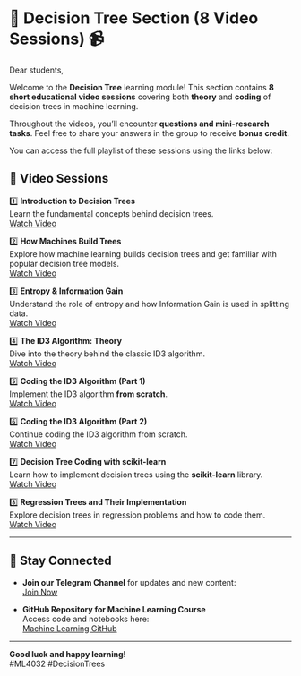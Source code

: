 # 🌳 **Decision Tree Section (8 Video Sessions)** 📹

Dear students,

Welcome to the **Decision Tree** learning module! This section contains **8 short educational video sessions** covering both **theory** and **coding** of decision trees in machine learning.

Throughout the videos, you’ll encounter **questions and mini-research tasks**. Feel free to share your answers in the group to receive **bonus credit**.

You can access the full playlist of these sessions using the links below:

## 🎥 **Video Sessions**

1️⃣ **Introduction to Decision Trees**  
   Learn the fundamental concepts behind decision trees.  
   [Watch Video](https://t.me/c/1937909972/72)

2️⃣ **How Machines Build Trees**  
   Explore how machine learning builds decision trees and get familiar with popular decision tree models.  
   [Watch Video](https://t.me/c/1937909972/73)

3️⃣ **Entropy & Information Gain**  
   Understand the role of entropy and how Information Gain is used in splitting data.  
   [Watch Video](https://t.me/c/1937909972/74)

4️⃣ **The ID3 Algorithm: Theory**  
   Dive into the theory behind the classic ID3 algorithm.  
   [Watch Video](https://t.me/c/1937909972/75)

5️⃣ **Coding the ID3 Algorithm (Part 1)**  
   Implement the ID3 algorithm **from scratch**.  
   [Watch Video](https://t.me/c/1937909972/76)

6️⃣ **Coding the ID3 Algorithm (Part 2)**  
   Continue coding the ID3 algorithm from scratch.  
   [Watch Video](https://t.me/c/1937909972/77)

7️⃣ **Decision Tree Coding with scikit-learn**  
   Learn how to implement decision trees using the **scikit-learn** library.  
   [Watch Video](https://t.me/c/1937909972/78)

8️⃣ **Regression Trees and Their Implementation**  
   Explore decision trees in regression problems and how to code them.  
   [Watch Video](https://t.me/c/1937909972/79)

---

## 📣 **Stay Connected**

- **Join our Telegram Channel** for updates and new content:  
  [Join Now](https://t.me/+5palM1_8MvtjMDVk)

- **GitHub Repository for Machine Learning Course**  
  Access code and notebooks here:  
  [Machine Learning GitHub](https://github.com/MJAHMADEE/MachineLearning2025s/tree/main/Part1_LinearClassifiersRegressors)

---

**Good luck and happy learning!**  
#ML4032 #DecisionTrees
